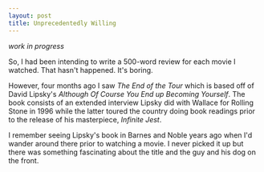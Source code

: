 ```yaml
---
layout: post
title: Unprecedentedly Willing
---
```

*work in progress*

So, I had been intending to write a 500-word review for each movie I watched. That hasn't happened. It's boring.

However, four months ago I saw *The End of the Tour* which is based off of David Lipsky's 
*Although Of Course You End up Becoming Yourself*. The book consists of an extended interview Lipsky did with Wallace for 
Rolling Stone in 1996 while the latter toured the country doing book readings prior to the release of 
his masterpiece, *Infinite Jest*.

I remember seeing Lipsky's book in Barnes and Noble years ago when I'd wander around there prior to watching a movie.
I never picked it up but there was something fascinating about the title and the guy and his dog on the front. 
